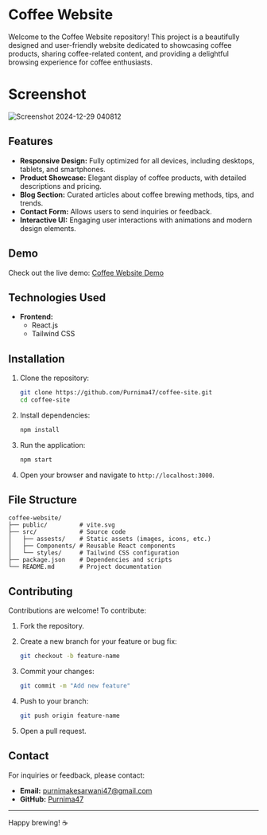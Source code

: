 # Coffee Website

Welcome to the Coffee Website repository! This project is a beautifully designed and user-friendly website dedicated to showcasing coffee products, sharing coffee-related content, and providing a delightful browsing experience for coffee enthusiasts.

# Screenshot
![Screenshot 2024-12-29 040812](https://github.com/user-attachments/assets/88d2e5bf-c349-4451-bf8e-3fd3b61b9432)

## Features

- **Responsive Design:** Fully optimized for all devices, including desktops, tablets, and smartphones.
- **Product Showcase:** Elegant display of coffee products, with detailed descriptions and pricing.
- **Blog Section:** Curated articles about coffee brewing methods, tips, and trends.
- **Contact Form:** Allows users to send inquiries or feedback.
- **Interactive UI:** Engaging user interactions with animations and modern design elements.

## Demo

Check out the live demo: [Coffee Website Demo](https://coffee-cafesite.netlify.app/) 
## Technologies Used

- **Frontend:**
  - React.js
  - Tailwind CSS

## Installation

1. Clone the repository:

   ```bash
   git clone https://github.com/Purnima47/coffee-site.git
   cd coffee-site
   ```

2. Install dependencies:

   ```bash
   npm install
   ```

3. Run the application:

   ```bash
   npm start
   ```

4. Open your browser and navigate to `http://localhost:3000`.

## File Structure

```
coffee-website/
├── public/         # vite.svg
├── src/            # Source code
│   ├── assests/    # Static assets (images, icons, etc.)
│   ├── Components/ # Reusable React components
│   └── styles/     # Tailwind CSS configuration
├── package.json    # Dependencies and scripts
└── README.md       # Project documentation
```

## Contributing

Contributions are welcome! To contribute:

1. Fork the repository.
2. Create a new branch for your feature or bug fix:

   ```bash
   git checkout -b feature-name
   ```

3. Commit your changes:

   ```bash
   git commit -m "Add new feature"
   ```

4. Push to your branch:

   ```bash
   git push origin feature-name
   ```

5. Open a pull request.

## Contact

For inquiries or feedback, please contact:

- **Email:** purnimakesarwani47@gmail.com
- **GitHub:** [Purnima47](https://github.com/Purnima47)

---

Happy brewing! ☕